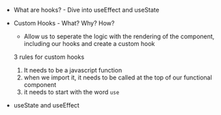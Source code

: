 - What are hooks? - Dive into useEffect and useState
- Custom Hooks - What? Why? How?

    - Allow us to seperate the logic with the rendering of the component, including our hooks
    and create a custom hook

    3 rules for custom hooks
    1. It needs to be a javascript function
    2. when we import it, it needs to be called at the top of our functional component
    3. it needs to start with the word `use`

- useState and useEffect

